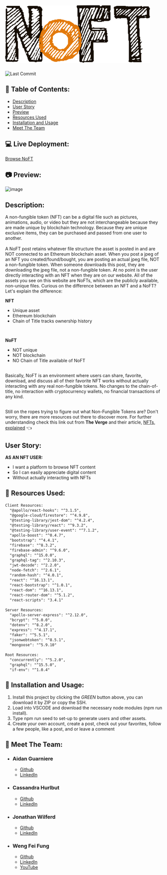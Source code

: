 ![image](docs/noftFULL2.png)
====
![Last Commit](https://img.shields.io/github/last-commit/Siphon880gh/reprint/master)

:open_file_folder: Table of Contents:
---
- [Description](#description)
- [User Story](#user-story)
- [Preview](#camera-preview)
- [Resources Used](#floppy_disk-resources-used)
- [Installation and Usage](#minidisc-installation-and-usage)
- [Meet The Team](#e-mail-meet-the-team)

:computer: Live Deployment:
---
[Browse NoFT](https://reprint-media.herokuapp.com/)

:camera: Preview:
---
![image](docs/demo.gif)

Description:
---
A non-fungible token (NFT) can be a digital file such as pictures, animations, audio, or video but they are not interchangeable because they are made unique by blockchain technology. Because they are unique exclusive items, they can be purchased and passed from one user to another. 
<br>
<br>
A NoFT post retains whatever file structure the asset is posted in and are NOT connected to an Ethereum blockchain asset. When you post a jpeg of an NFT you created/found/bought, you are posting an actual jpeg file, NOT a non-fungible token. When someone downloads this post, they are downloading the jpeg file, not a non-fungible token. At no point is the user directly interacting with an NFT when they are on our website. All of the assets you see on this website are NoFTs, which are the publicly available, non-unique files. Curious on the difference between an NFT and a NoFT? Let's explain the difference:

**NFT**
- Unique asset
- Ethereum blockchain
- Chain of Title tracks ownership history

<br>

**NoFT**
- NOT unique
- NOT blockchain
- NO Chain of Title available of NoFT

<br>
Basically, NoFT is an environment where users can share, favorite, download, and discuss all of their favorite NFT works without actually interacting with any real non-fungible tokens. No changes to the chain-of-title, no interaction with cryptocurrency wallets, no financial transactions of any kind.
<br>
<br>

Still on the ropes trying to figure out what Non-Fungible Tokens are? Don't worry, there are more resources out there to discover more. For further understanding check this link out from **The Verge** and their article, [NFTs, explained](https://www.theverge.com/22310188/nft-explainer-what-is-blockchain-crypto-art-faq) :point_left:

User Story:
---
**AS AN NFT USER:**
- I want a platform to browse NFT content
- So I can easily appreciate digital content
- Without actually interacting with NFTs

## :floppy_disk: Resources Used:
    Client Resources:
      "@apollo/react-hooks": "^3.1.5",
      "@google-cloud/firestore": "^4.9.8",
      "@testing-library/jest-dom": "^4.2.4",
      "@testing-library/react": "^9.3.2",
      "@testing-library/user-event": "^7.1.2",
      "apollo-boost": "^0.4.7",
      "bootstrap": "^4.4.1",
      "firebase": "^8.3.2",
      "firebase-admin": "^9.6.0",
      "graphql": "^15.0.0",
      "graphql-tag": "^2.10.3",
      "jwt-decode": "^2.2.0",
      "node-fetch": "^2.6.1",
      "random-hash": "^4.0.1",
      "react": "^16.13.1",
      "react-bootstrap": "^1.0.1",
      "react-dom": "^16.13.1",
      "react-router-dom": "^5.1.2",
      "react-scripts": "3.4.1"
    
    Server Resources:
      "apollo-server-express": "^2.12.0",
      "bcrypt": "^5.0.0",
      "dotenv": "^8.2.0",
      "express": "^4.17.1",
      "faker": "^5.5.1",
      "jsonwebtoken": "^8.5.1",
      "mongoose": "^5.9.10"
      
    Root Resources:
      "concurrently": "^5.2.0",
      "graphql": "^15.5.0",
      "if-env": "^1.0.4"

## :minidisc: Installation and Usage:
1) Install this project by clicking the *GREEN* button above, you can download it by ZIP or copy the SSH. 
2) Load into VSCODE and download the necessary node modules (npm run install). 
3) Type npm run seed to set-up to generate users and other assets. 
4) Create your own account, create a post, check out your favorites, follow a few people, like a post, and or leave a comment


## :e-mail: Meet The Team:
- ### Aidan Guarniere
  - [Github](https://github.com/AidanGuarniere)
  - [LinkedIn](https://www.linkedin.com/in/aidan-guarniere-56299719b/)
- ### Cassandra Hurlbut
  - [Github](https://github.com/clhurlbut)
  - [LinkedIn](https://www.linkedin.com/in/cassandra-hurlbut-7165081b6/)
- ### Jonathan Wilferd
  - [Github](https://github.com/jwilferd10)
  - [LinkedIn](https://www.linkedin.com/in/jonathan-wilferd-3a6b461b6/)
- ### Weng Fei Fung
  - [Github](https://github.com/Siphon880gh)
  - [LinkedIn](https://www.linkedin.com/in/weng-fung)
  - [YouTube](https://www.youtube.com/user/Siphon880yt/videos)
